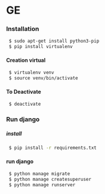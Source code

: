 # GE

### Installation

```sh 
 $ sudo apt-get install python3-pip
 $ pip install virtualenv
```

#### Creation virtual
```sh
 $ virtualenv venv
 $ source venv/bin/activate
```

#### To Deactivate
```sh
 $ deactivate
```


### Run django

##### install 

```sh
 $ pip install -r requirements.txt
```
#### run django

```sh
 $ python manage migrate
 $ python manage createsuperuser
 $ python manage runserver
```